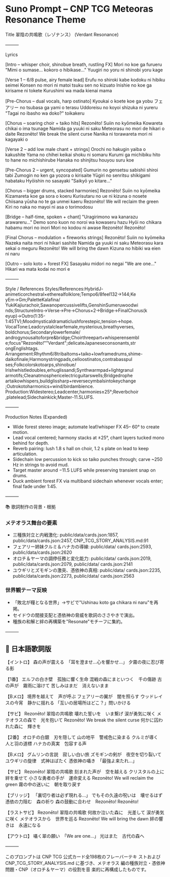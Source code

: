 # Suno Prompt – CNP TCG Meteoras Resonance Theme

  Title
  翠陰の共鳴歌（レゾナンス） (Verdant Resonance)

  ———

  Lyrics

  [Intro – whisper choir, shinobue breath, rustling FX]
  Mori no koe ga furueru  "Mimi o sumase… kokoro o hibikase…"
  Yuugiri no yoru ni shinobi yoru kage

  [Verse 1 – 6/8 pulse, airy female lead]
  Erufu no shiroki kabe  kodoku ni hibiku seimei
  Konsen no mori ni matoi tsuku  sen no kizuato
  Inishie no koe ga  kirisame ni tokete
  Kurushimi wa mada  kienai mama

  [Pre-Chorus – dual vocals, harp ostinato]
  Kyoukai o koete  koe ga yobu
  フェアリー no tsubasa ga  yami o terasu
  Uddoreisu no koyoi  shizuka ni yureru
  "Tagai no ibasho wa doko?"  toikakeru

  [Chorus – soaring choir + taiko hits]
  Rezonēto! Suiin no kyōmeika
  Kowareta chikai o  ima tsunage
  Namida ga yuuki ni saku
  Meteorasu no mori de  hikari o daite
  Rezonēto! We break the silent curse
  Nanika ni torawareta mori ni  kagayaki o

  [Verse 2 – add low male chant + strings]
  Orochi no hakugin  yaiba o kakushite
  Yama no chihei  keikai shoku ni somaru
  Kurumi ga michibiku  hito to hane no michishirube
  Hanaka no shinjitsu  houyou suru koe

  [Pre-Chorus 2 – urgent, syncopated]
  Gumurin no gensetsu  sabishii shiroi tabi
  Zumogin no ken ga  yozora o kirisaite
  Yūgiri no senritsu  shikigami habataku
  Hyōishin no sasayaki  "Saikyō yo kitare…"

  [Chorus – bigger drums, stacked harmonies]
  Rezonēto! Suiin no kyōmeika
  Kizamareta koe ga  sora o koeru
  Kurisutaru no ue ni  kizuna o nosete
  Chiisana yūsha no te ga  unmei kaeru
  Rezonēto! We will reclaim the green
  Kiri no naka no mayoi ni  asa o torimodosu

  [Bridge – half-time, spoken + chant]
  "Uragirimono wa kanarazu arawareru…"
  Demo sono kuon no noroi wa  kowaseru hazu
  Hyōi no chikara habamu  mori no inori
  Mori no kodou ni awase  Rezonēto! Rezonēto!

  [Final Chorus – modulation + fireworks strings]
  Rezonēto! Suiin no kyōmeika
  Nazeka naita mori ni  hikari sashite
  Namida ga yuuki ni saku
  Meteorasu kara  sekai o meguru
  Rezonēto! We will bring the dawn
  Kizuna no hibiki wa  eien ni naru

  [Outro – solo koto + forest FX]
  Sasayaku midori no negai  "We are one…"
  Hikari wa mata  kodai no mori e

  ———

  Style / References
  Styles/References:HybridJ-
  animeticorchestral×etherealfolklore;Tempo6/8feel132→144;Ke
  yEm→Gm;PaletteKalafina/
  YukiKajiurachoir,Sawanopercussivelifts,GenshinSumeruwoodwi
  nds;StructureIntro→Verse→Pre→Chorus×2→Bridge→FinalChorus(k
  eyup)→Outro(1:35-
  1:45TV);Moodmysticaldramaticlushforestepic,tension→hope.
  VocalTone:Leadcrystalclearfemale,mysterious,breathyverses,
  boldchorus;Secondarylowerfemale/
  androgynousaltoforpre&bridge;Choirthreepart+whisperensembl
  e;focus"Rezonēto!""Verdant";delicateJapaneseconsonants,str
  ongEnglishtags.
  Arrangement:Rhythm6/8tribaltoms+taiko+lowframedrums,shime-
  daikofinale;Harmonystringpads,celloostinatos,contrabasspul
  ses;Folkcolorskotoarps,shinobue/
  Irishwhistledoubles,erhuglissandi;Synthwarmpad+lightgranul
  armotifs;Cleanatmosphericelectricguitarswells;Bridgedrophe
  artaikowhispers,buildglissharp+reversecymbalsintokeychange
  ;Outrokotoharmonics+wind/birdambience.
  Production:Widestereo;Leadcenter,harmonies±25°;Reverbchoir
  ,platelead;Sidechainkick;Master-11.5LUFS.

  ———

  Production Notes (Expanded)

  - Wide forest stereo image; automate leaf/whisper FX 45–
  60° to create motion.
  - Lead vocal centered; harmony stacks at ±25°, chant
  layers tucked mono behind for depth.
  - Reverb pairing: lush 1.8 s hall on choir, 1.2 s plate on
  lead to keep articulation.
  - Sidechain low percussion to kick so taiko punches
  through; carve ~250 Hz in strings to avoid mud.
  - Target master around −11.5 LUFS while preserving
  transient snap on drums.
  - Duck ambient forest FX via multiband sidechain whenever
  vocals enter; final fade under 1:45.

  ———

  📚 歌詞制作の背景・根拠

  ### メテオラス舞台の要素

  - 三種族対立と内戦激化: public/data/cards.json:1857,
  public/data/cards.json:2457, CNP_TCG_STORY_ANALYSIS.md:91
  - フェアリー姉妹クルミ＆ハナカの導線: public/data/
  cards.json:2593, public/data/cards.json:2620
  - オロチ＆ヤーマの調停任務と変化能力: public/data/
  cards.json:2019, public/data/cards.json:2079, public/data/
  cards.json:2141
  - ユウギリとズモギンの激突、憑依神の真相: public/data/
  cards.json:2235, public/data/cards.json:2273, public/data/
  cards.json:2563

  ### 世界観テーマ反映

  - 「敗北が糧となる世界」→サビで"Ushinau koto ga chikara ni
  naru"を再掲。
  - セイドウの間接支配と憑依神の脅威を歌詞のささやきで演出。
  - 種族の和解と絆の再構築を"Resonate"モチーフに集約。

  ———

  ## 🎵 日本語歌詞版

  【イントロ】
  森の声が震える　「耳を澄ませ…心を響かせ…」
  夕霧の夜に忍び寄る影

  【1番】
  エルフの白き壁　孤独に響く生命
  混戦の森にまといつく　千の傷跡
  古の声が　霧雨に溶けて
  苦しみはまだ　消えないまま

  【Bメロ】
  境界を越えて　声が呼ぶ
  フェアリーの翼が　闇を照らす
  ウッドレイスの今宵　静かに揺れる
  「互いの居場所はどこ？」問いかける

  【サビ】
  Rezonēto! 翠陰の共鳴歌
  壊れた誓いを　いま繋げ
  涙が勇気に咲く
  メテオラスの森で　光を抱いて
  Rezonēto! We break the silent curse
  何かに囚われた森に　輝きを

  【2番】
  オロチの白銀　刃を隠して
  山の地平　警戒色に染まる
  クルミが導く　人と羽の道標
  ハナカの真実　包容する声

  【Bメロ】
  グムリンの言説　寂しい白い旅
  ズモギンの剣が　夜空を切り裂いて
  ユウギリの旋律　式神はばたく
  憑依神の囁き　「最強よ来たれ…」

  【サビ】
  Rezonēto! 翠陰の共鳴歌
  刻まれた声が　空を越える
  クリスタルの上に　絆を乗せて
  小さな勇者の手が　運命変える
  Rezonēto! We will reclaim the green
  霧の中の迷いに　朝を取り戻す

  【ブリッジ】
  「裏切り者は必ず現れる…」
  でもその久遠の呪いは　壊せるはず
  憑依の力阻む　森の祈り
  森の鼓動に合わせ　Rezonēto! Rezonēto!

  【ラストサビ】
  Rezonēto! 翠陰の共鳴歌
  何故か泣いた森に　光差して
  涙が勇気に咲く
  メテオラスから　世界を巡る
  Rezonēto! We will bring the dawn
  絆の響きは　永遠になる

  【アウトロ】
  囁く翠の願い　「We are one…」
  光はまた　古代の森へ

  ———

  このプロンプトは CNP TCG 公式カード全198枚のフレーバーテキ
  ストおよび CNP_TCG_STORY_ANALYSIS.md に基づき、メテオラス
  編の種族対立・憑依神問題・CNP（オロチ＆ヤーマ）の役割を音
  楽的に再構成したものです。